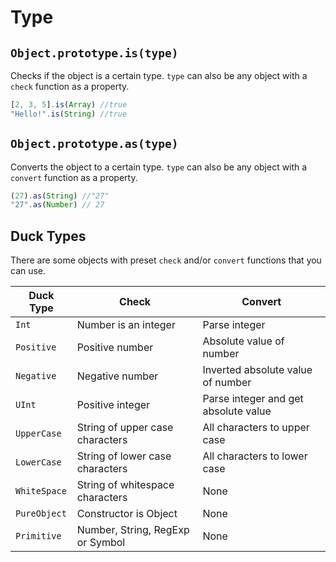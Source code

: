 # Type

## `Object.prototype.is(type)`

Checks if the object is a certain type. `type` can also be any object with a `check` function as a property.

```javascript
[2, 3, 5].is(Array) //true
"Hello!".is(String) //true
```

## `Object.prototype.as(type)`

Converts the object to a certain type. `type` can also be any object with a `convert` function as a property.

```javascript
(27).as(String) //"27"
"27".as(Number) // 27
```

## Duck Types

There are some objects with preset `check` and/or `convert` functions that you can use.

| Duck Type    | Check                            | Convert                              |
| ------------ | -------------------------------- | ------------------------------------ |
| `Int`        | Number is an integer             | Parse integer                        |
| `Positive`   | Positive number                  | Absolute value of number             |
| `Negative`   | Negative number                  | Inverted absolute value of number    |
| `UInt`       | Positive integer                 | Parse integer and get absolute value |
| `UpperCase`  | String of upper case characters  | All characters to upper case         |
| `LowerCase`  | String of lower case characters  | All characters to lower case         |
| `WhiteSpace` | String of whitespace characters  | None                                 |
| `PureObject` | Constructor is Object            | None                                 |
| `Primitive`  | Number, String, RegExp or Symbol | None                                 |
